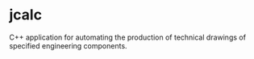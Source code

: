 jcalc
=====

C++ application for automating the production of technical drawings of specified engineering components.
